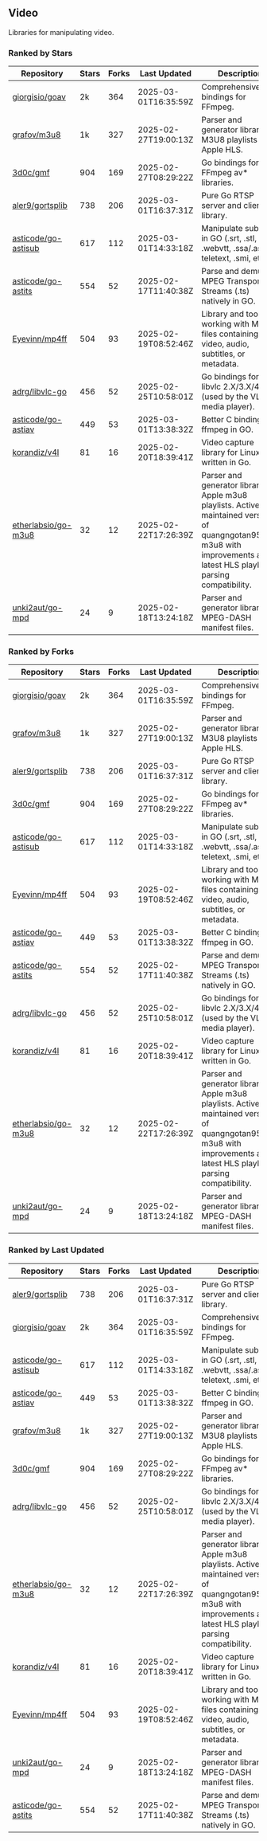 ## Video

Libraries for manipulating video.

### Ranked by Stars

| Repository | Stars | Forks | Last Updated | Description | 
|------------|-------|-------|--------------|-------------|
| [giorgisio/goav](https://github.com/giorgisio/goav) | 2k | 364 | 2025-03-01T16:35:59Z |  Comprehensive Go bindings for FFmpeg. |
| [grafov/m3u8](https://github.com/grafov/m3u8) | 1k | 327 | 2025-02-27T19:00:13Z |  Parser and generator library of M3U8 playlists for Apple HLS. |
| [3d0c/gmf](https://github.com/3d0c/gmf) | 904 | 169 | 2025-02-27T08:29:22Z |  Go bindings for FFmpeg av\* libraries. |
| [aler9/gortsplib](https://github.com/aler9/gortsplib) | 738 | 206 | 2025-03-01T16:37:31Z |  Pure Go RTSP server and client library. |
| [asticode/go-astisub](https://github.com/asticode/go-astisub) | 617 | 112 | 2025-03-01T14:33:18Z |  Manipulate subtitles in GO (.srt, .stl, .ttml, .webvtt, .ssa/.ass, teletext, .smi, etc.). |
| [asticode/go-astits](https://github.com/asticode/go-astits) | 554 | 52 | 2025-02-17T11:40:38Z |  Parse and demux MPEG Transport Streams (.ts) natively in GO. |
| [Eyevinn/mp4ff](https://github.com/Eyevinn/mp4ff) | 504 | 93 | 2025-02-19T08:52:46Z |  Library and tools for working with MP4 files containing video, audio, subtitles, or metadata. |
| [adrg/libvlc-go](https://github.com/adrg/libvlc-go) | 456 | 52 | 2025-02-25T10:58:01Z |  Go bindings for libvlc 2.X/3.X/4.X (used by the VLC media player). |
| [asticode/go-astiav](https://github.com/asticode/go-astiav) | 449 | 53 | 2025-03-01T13:38:32Z |  Better C bindings for ffmpeg in GO. |
| [korandiz/v4l](https://github.com/korandiz/v4l) | 81 | 16 | 2025-02-20T18:39:41Z |  Video capture library for Linux, written in Go. |
| [etherlabsio/go-m3u8](https://github.com/etherlabsio/go-m3u8) | 32 | 12 | 2025-02-22T17:26:39Z |  Parser and generator library for Apple m3u8 playlists. Actively maintained version of quangngotan95/go-m3u8 with improvements and latest HLS playlist parsing compatibility. |
| [unki2aut/go-mpd](https://github.com/unki2aut/go-mpd) | 24 | 9 | 2025-02-18T13:24:18Z |  Parser and generator library for MPEG-DASH manifest files. |

### Ranked by Forks

| Repository | Stars | Forks | Last Updated | Description | 
|------------|-------|-------|--------------|-------------|
| [giorgisio/goav](https://github.com/giorgisio/goav) | 2k | 364 | 2025-03-01T16:35:59Z |  Comprehensive Go bindings for FFmpeg. |
| [grafov/m3u8](https://github.com/grafov/m3u8) | 1k | 327 | 2025-02-27T19:00:13Z |  Parser and generator library of M3U8 playlists for Apple HLS. |
| [aler9/gortsplib](https://github.com/aler9/gortsplib) | 738 | 206 | 2025-03-01T16:37:31Z |  Pure Go RTSP server and client library. |
| [3d0c/gmf](https://github.com/3d0c/gmf) | 904 | 169 | 2025-02-27T08:29:22Z |  Go bindings for FFmpeg av\* libraries. |
| [asticode/go-astisub](https://github.com/asticode/go-astisub) | 617 | 112 | 2025-03-01T14:33:18Z |  Manipulate subtitles in GO (.srt, .stl, .ttml, .webvtt, .ssa/.ass, teletext, .smi, etc.). |
| [Eyevinn/mp4ff](https://github.com/Eyevinn/mp4ff) | 504 | 93 | 2025-02-19T08:52:46Z |  Library and tools for working with MP4 files containing video, audio, subtitles, or metadata. |
| [asticode/go-astiav](https://github.com/asticode/go-astiav) | 449 | 53 | 2025-03-01T13:38:32Z |  Better C bindings for ffmpeg in GO. |
| [asticode/go-astits](https://github.com/asticode/go-astits) | 554 | 52 | 2025-02-17T11:40:38Z |  Parse and demux MPEG Transport Streams (.ts) natively in GO. |
| [adrg/libvlc-go](https://github.com/adrg/libvlc-go) | 456 | 52 | 2025-02-25T10:58:01Z |  Go bindings for libvlc 2.X/3.X/4.X (used by the VLC media player). |
| [korandiz/v4l](https://github.com/korandiz/v4l) | 81 | 16 | 2025-02-20T18:39:41Z |  Video capture library for Linux, written in Go. |
| [etherlabsio/go-m3u8](https://github.com/etherlabsio/go-m3u8) | 32 | 12 | 2025-02-22T17:26:39Z |  Parser and generator library for Apple m3u8 playlists. Actively maintained version of quangngotan95/go-m3u8 with improvements and latest HLS playlist parsing compatibility. |
| [unki2aut/go-mpd](https://github.com/unki2aut/go-mpd) | 24 | 9 | 2025-02-18T13:24:18Z |  Parser and generator library for MPEG-DASH manifest files. |

### Ranked by Last Updated

| Repository | Stars | Forks | Last Updated | Description | 
|------------|-------|-------|--------------|-------------|
| [aler9/gortsplib](https://github.com/aler9/gortsplib) | 738 | 206 | 2025-03-01T16:37:31Z |  Pure Go RTSP server and client library. |
| [giorgisio/goav](https://github.com/giorgisio/goav) | 2k | 364 | 2025-03-01T16:35:59Z |  Comprehensive Go bindings for FFmpeg. |
| [asticode/go-astisub](https://github.com/asticode/go-astisub) | 617 | 112 | 2025-03-01T14:33:18Z |  Manipulate subtitles in GO (.srt, .stl, .ttml, .webvtt, .ssa/.ass, teletext, .smi, etc.). |
| [asticode/go-astiav](https://github.com/asticode/go-astiav) | 449 | 53 | 2025-03-01T13:38:32Z |  Better C bindings for ffmpeg in GO. |
| [grafov/m3u8](https://github.com/grafov/m3u8) | 1k | 327 | 2025-02-27T19:00:13Z |  Parser and generator library of M3U8 playlists for Apple HLS. |
| [3d0c/gmf](https://github.com/3d0c/gmf) | 904 | 169 | 2025-02-27T08:29:22Z |  Go bindings for FFmpeg av\* libraries. |
| [adrg/libvlc-go](https://github.com/adrg/libvlc-go) | 456 | 52 | 2025-02-25T10:58:01Z |  Go bindings for libvlc 2.X/3.X/4.X (used by the VLC media player). |
| [etherlabsio/go-m3u8](https://github.com/etherlabsio/go-m3u8) | 32 | 12 | 2025-02-22T17:26:39Z |  Parser and generator library for Apple m3u8 playlists. Actively maintained version of quangngotan95/go-m3u8 with improvements and latest HLS playlist parsing compatibility. |
| [korandiz/v4l](https://github.com/korandiz/v4l) | 81 | 16 | 2025-02-20T18:39:41Z |  Video capture library for Linux, written in Go. |
| [Eyevinn/mp4ff](https://github.com/Eyevinn/mp4ff) | 504 | 93 | 2025-02-19T08:52:46Z |  Library and tools for working with MP4 files containing video, audio, subtitles, or metadata. |
| [unki2aut/go-mpd](https://github.com/unki2aut/go-mpd) | 24 | 9 | 2025-02-18T13:24:18Z |  Parser and generator library for MPEG-DASH manifest files. |
| [asticode/go-astits](https://github.com/asticode/go-astits) | 554 | 52 | 2025-02-17T11:40:38Z |  Parse and demux MPEG Transport Streams (.ts) natively in GO. |

